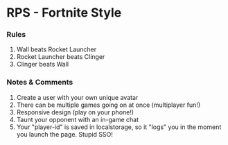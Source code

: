# RPS - Fortnite Style

### Rules
1. Wall beats Rocket Launcher
2. Rocket Launcher beats Clinger
3. Clinger beats Wall

### Notes & Comments
1. Create a user with your own unique avatar
2. There can be multiple games going on at once (multiplayer fun!)
3. Responsive design (play on your phone!)
4. Taunt your opponent with an in-game chat
5. Your "player-id" is saved in localstorage, so it "logs" you in the moment you launch the page. Stupid SSO!